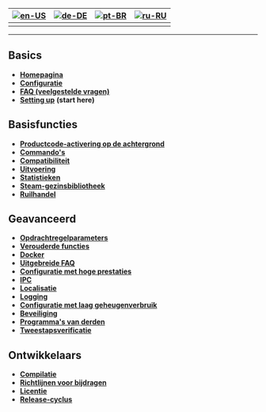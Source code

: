 | [![en-US](https://raw.githubusercontent.com/hjnilsson/country-flags/master/png100px/us.png)](https://github.com/JustArchiNET/ArchiSteamFarm/wiki/Home) | [![de-DE](https://raw.githubusercontent.com/hjnilsson/country-flags/master/png100px/de.png)](https://github.com/JustArchiNET/ArchiSteamFarm/wiki/Home-de-DE) | [![pt-BR](https://raw.githubusercontent.com/hjnilsson/country-flags/master/png100px/br.png)](https://github.com/JustArchiNET/ArchiSteamFarm/wiki/Home-pt-BR) | [![ru-RU](https://raw.githubusercontent.com/hjnilsson/country-flags/master/png100px/ru.png)](https://github.com/JustArchiNET/ArchiSteamFarm/wiki/Home-ru-RU) |
| ------------------------------------------------------------------------------------------------------------------------------------------------------ | ------------------------------------------------------------------------------------------------------------------------------------------------------------ | ------------------------------------------------------------------------------------------------------------------------------------------------------------ | ------------------------------------------------------------------------------------------------------------------------------------------------------------ |
|                                                                                                                                                        |                                                                                                                                                              |                                                                                                                                                              |                                                                                                                                                              |

* * *

## Basics

* **[Homepagina](https://github.com/JustArchiNET/ArchiSteamFarm/wiki/Home)**
* **[Configuratie](https://github.com/JustArchiNET/ArchiSteamFarm/wiki/Configuration)**
* **[FAQ (veelgestelde vragen)](https://github.com/JustArchiNET/ArchiSteamFarm/wiki/FAQ)**
* **[Setting up](https://github.com/JustArchiNET/ArchiSteamFarm/wiki/Setting-up)** **(start here)**

## Basisfuncties

* **[Productcode-activering op de achtergrond](https://github.com/JustArchiNET/ArchiSteamFarm/wiki/Background-games-redeemer)**
* **[Commando's](https://github.com/JustArchiNET/ArchiSteamFarm/wiki/Commands)**
* **[Compatibiliteit](https://github.com/JustArchiNET/ArchiSteamFarm/wiki/Compatibility)**
* **[Uitvoering](https://github.com/JustArchiNET/ArchiSteamFarm/wiki/Performance)**
* **[Statistieken](https://github.com/JustArchiNET/ArchiSteamFarm/wiki/Statistics)**
* **[Steam-gezinsbibliotheek](https://github.com/JustArchiNET/ArchiSteamFarm/wiki/Steam-Family-Sharing)**
* **[Ruilhandel](https://github.com/JustArchiNET/ArchiSteamFarm/wiki/Trading)**

## Geavanceerd

* **[Opdrachtregelparameters](https://github.com/JustArchiNET/ArchiSteamFarm/wiki/Command-line-arguments)**
* **[Verouderde functies](https://github.com/JustArchiNET/ArchiSteamFarm/wiki/Deprecation)**
* **[Docker](https://github.com/JustArchiNET/ArchiSteamFarm/wiki/Docker)**
* **[Uitgebreide FAQ](https://github.com/JustArchiNET/ArchiSteamFarm/wiki/Extended-FAQ)**
* **[Configuratie met hoge prestaties](https://github.com/JustArchiNET/ArchiSteamFarm/wiki/High-performance-setup)**
* **[IPC](https://github.com/JustArchiNET/ArchiSteamFarm/wiki/IPC)**
* **[Localisatie](https://github.com/JustArchiNET/ArchiSteamFarm/wiki/Localization)**
* **[Logging](https://github.com/JustArchiNET/ArchiSteamFarm/wiki/Logging)**
* **[Configuratie met laag geheugenverbruik](https://github.com/JustArchiNET/ArchiSteamFarm/wiki/Low-memory-setup)**
* **[Beveiliging](https://github.com/JustArchiNET/ArchiSteamFarm/wiki/Security)**
* **[Programma's van derden](https://github.com/JustArchiNET/ArchiSteamFarm/wiki/Third-party-tools)**
* **[Tweestapsverificatie](https://github.com/JustArchiNET/ArchiSteamFarm/wiki/Two-factor-authentication)**

## Ontwikkelaars

* **[Compilatie](https://github.com/JustArchiNET/ArchiSteamFarm/wiki/Compilation)**
* **[Richtlijnen voor bijdragen](https://github.com/JustArchiNET/ArchiSteamFarm/blob/master/.github/CONTRIBUTING.md)**
* **[Licentie](https://github.com/JustArchiNET/ArchiSteamFarm/wiki/License)**
* **[Release-cyclus](https://github.com/JustArchiNET/ArchiSteamFarm/wiki/Release-cycle)**